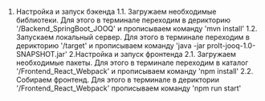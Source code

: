 1. Настройка и запуск бэкенда
	1.1. Загружаем необходимые библиотеки. Для этого в терминале переходим в дерикторию '/Backend_SpringBoot_JOOQ' и прописываем команду 'mvn install'
	1.2. Запускаем локальный сервер. Для этого в терминале переходим в дерикторию '/target' и прописываем команду 'java -jar proIt-jooq-1.0-SNAPSHOT.jar'
2.Настройка и запуск фронтенда
	2.1. Загружаем необходимые пакеты. Для этого в терминале переходим в каталог '/Frontend_React_Webpack' и прописываем команду 'npm install'
	2.2. Собираем фронтенд. Для этого в терминале в дериктории '/Frontend_React_Webpack' прописываем команду 'npm run start'
